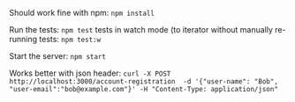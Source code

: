
Should work fine with npm:
`npm install`

Run the tests:
`npm test`
tests in watch mode (to iterator without manually re-running tests:
`npm test:w`

Start the server:
`npm start`

Works better with json header:
`curl -X POST http://localhost:3000/account-registration  -d '{"user-name": "Bob", "user-email":"bob@example.com"}' -H "Content-Type: application/json"`
